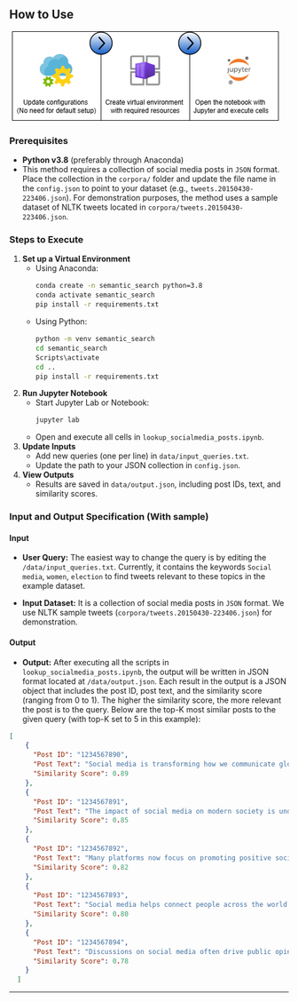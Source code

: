 ## How to Use

![alt semantic search how to use](semantic-search-how-to-use.png#center)
### Prerequisites
- **Python v3.8** (preferably through Anaconda)
- This method requires a collection of social media posts in `JSON` format. Place the collection in the `corpora/` folder and update the file name in the `config.json` to point to your dataset (e.g., `tweets.20150430-223406.json`). For demonstration purposes, the method uses a sample dataset of NLTK tweets located in `corpora/tweets.20150430-223406.json`.
### Steps to Execute
1. **Set up a Virtual Environment**
   - Using Anaconda:
     ```bash
     conda create -n semantic_search python=3.8
     conda activate semantic_search
     pip install -r requirements.txt
     ```
   - Using Python:
     ```bash
     python -m venv semantic_search
     cd semantic_search
     Scripts\activate
     cd ..
     pip install -r requirements.txt
     ```
2. **Run Jupyter Notebook**
   - Start Jupyter Lab or Notebook:
     ```bash
     jupyter lab
     ```
   - Open and execute all cells in `lookup_socialmedia_posts.ipynb`.
3. **Update Inputs**
   - Add new queries (one per line) in `data/input_queries.txt`.
   - Update the path to your JSON collection in `config.json`.
4. **View Outputs**
   - Results are saved in `data/output.json`, including post IDs, text, and similarity scores.
  
### Input and Output Specification (With sample)
#### **Input**
- **User Query:** The easiest way to change the query is by editing the `/data/input_queries.txt`. Currently, it contains the keywords `Social media`, `women`, `election` to find tweets relevant to these topics in the example dataset.

- **Input Dataset:** It is a collection of social media posts in `JSON` format. We use NLTK sample tweets (`corpora/tweets.20150430-223406.json`) for demonstration.

#### **Output**
- **Output:** After executing all the scripts in `lookup_socialmedia_posts.ipynb`, the output will be written in JSON format located at `/data/output.json`. Each result in the output is a JSON object that includes the post ID, post text, and the similarity score (ranging from 0 to 1). The higher the similarity score, the more relevant the post is to the query.
Below are the top-K most similar posts to the given query (with top-K set to 5 in this example):

```json
[
    {
      "Post ID": "1234567890",
      "Post Text": "Social media is transforming how we communicate globally.",
      "Similarity Score": 0.89
    },
    {
      "Post ID": "1234567891",
      "Post Text": "The impact of social media on modern society is undeniable.",
      "Similarity Score": 0.85
    },
    {
      "Post ID": "1234567892",
      "Post Text": "Many platforms now focus on promoting positive social media use.",
      "Similarity Score": 0.82
    },
    {
      "Post ID": "1234567893",
      "Post Text": "Social media helps connect people across the world.",
      "Similarity Score": 0.80
    },
    {
      "Post ID": "1234567894",
      "Post Text": "Discussions on social media often drive public opinion.",
      "Similarity Score": 0.78
    }
  ]
```


---
